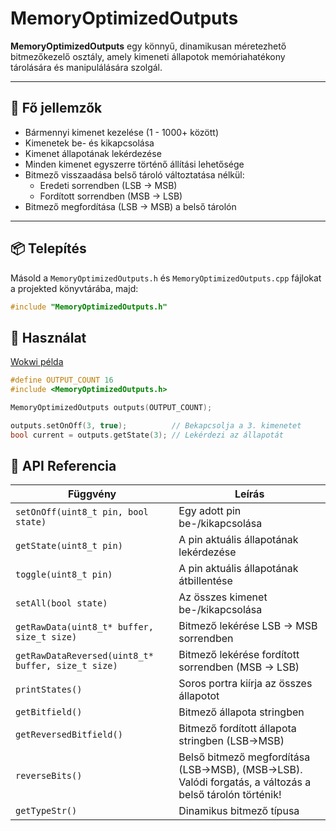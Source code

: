 # MemoryOptimizedOutputs

**MemoryOptimizedOutputs** egy könnyű, dinamikusan méretezhető bitmezőkezelő osztály, amely kimeneti állapotok memóriahatékony tárolására és manipulálására szolgál.

---

## 🔧 Fő jellemzők

- Bármennyi kimenet kezelése (1 - 1000+ között)
- Kimenetek be- és kikapcsolása
- Kimenet állapotának lekérdezése
- Minden kimenet egyszerre történő állítási lehetősége
- Bitmező visszaadása belső tároló változtatása nélkül:
  - Eredeti sorrendben (LSB → MSB)
  - Fordított sorrendben (MSB → LSB)
- Bitmező megfordítása (LSB → MSB) a belső tárolón

---

## 📦 Telepítés

Másold a `MemoryOptimizedOutputs.h` és `MemoryOptimizedOutputs.cpp` fájlokat a projekted könyvtárába, majd:

```cpp
#include "MemoryOptimizedOutputs.h"
```

## 🔧 Használat
[Wokwi példa](https://wokwi.com/projects/428724545689331713)

```cpp
#define OUTPUT_COUNT 16
#include <MemoryOptimizedOutputs.h>

MemoryOptimizedOutputs outputs(OUTPUT_COUNT);

outputs.setOnOff(3, true);          // Bekapcsolja a 3. kimenetet
bool current = outputs.getState(3); // Lekérdezi az állapotát
```
## 🧠 API Referencia

| Függvény | Leírás |
|----------|--------|
| `setOnOff(uint8_t pin, bool state)` | Egy adott pin be-/kikapcsolása |
| `getState(uint8_t pin)` | A pin aktuális állapotának lekérdezése |
| `toggle(uint8_t pin)` | A pin aktuális állapotának átbillentése |
| `setAll(bool state)` | Az összes kimenet be-/kikapcsolása |
| `getRawData(uint8_t* buffer, size_t size)` | Bitmező lekérése LSB → MSB sorrendben |
| `getRawDataReversed(uint8_t* buffer, size_t size)` | Bitmező lekérése fordított sorrendben (MSB → LSB) |
| `printStates()` | Soros portra kiírja az összes állapotot |
| `getBitfield()` | Bitmező állapota stringben |
| `getReversedBitfield()` | Bitmező fordított állapota stringben (LSB→MSB) |
| `reverseBits()` | Belső bitmező megfordítása (LSB→MSB), (MSB→LSB). Valódi forgatás, a változás a belső tárolón történik! |
| `getTypeStr()` | Dinamikus bitmező típusa |
